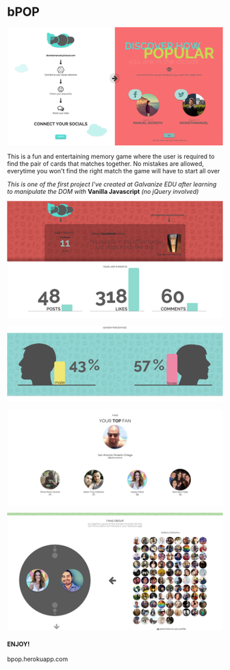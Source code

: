 # bPOP

![alt text](https://github.com/dicristomanuel/bpop/blob/master/app/assets/images/screenshot1.png "Logo Title Text 1")

This is a fun and entertaining memory game where the user is required to find the pair of cards that
matches together. No mistakes are allowed, everytime you won't find the right match the game will have to start all over  

*This is one of the first project I've created at Galvanize EDU after learning to manipulate the DOM with* **Vanilla Javascript** *(no jQuery involved)*

![alt text](https://github.com/dicristomanuel/bpop/blob/master/app/assets/images/screenshot2.png "Logo Title Text 1")

![alt text](https://github.com/dicristomanuel/bpop/blob/master/app/assets/images/screenshot3.png "Logo Title Text 1")

![alt text](https://github.com/dicristomanuel/bpop/blob/master/app/assets/images/screenshot4.png "Logo Title Text 1")

![alt text](https://github.com/dicristomanuel/bpop/blob/master/app/assets/images/screenshot5.png "Logo Title Text 1")

#### ENJOY!

bpop.herokuapp.com
